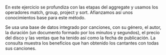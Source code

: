 En este ejercicio se profundiza con las etapas del aggregate y usamos los operadores match, group, project y sort. Afianzamos así unos conocimientos base para este método.

Se usa una base de datos integrado por canciones, con su género, el autor, la duración (un documento formado por los minutos y segundos), el precio del disco y las ventas que ha tenido así como la fecha de publicación. La consulta muestra los beneficios que han obtenido los cantantes con todas sus canciones.
